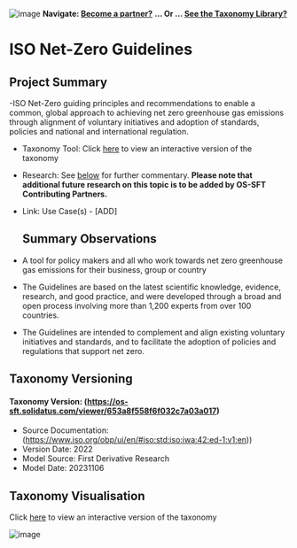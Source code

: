 ![image](https://user-images.githubusercontent.com/112073913/188821900-0c411acf-fbdd-4163-adc9-3ba4e2be78df.png)
**Navigate: [Become a partner?](https://github.com/OS-SFT/06-COLLABORATORS-PARTNERS)**
**... Or ... [See the Taxonomy Library?](https://github.com/orgs/OS-SFT/projects/2)**
# ISO Net-Zero Guidelines

## Project Summary

-ISO Net-Zero guiding principles and recommendations to enable a common, global approach to achieving net zero greenhouse gas emissions through alignment of voluntary initiatives and adoption of standards, policies and national and international regulation.
- Taxonomy Tool: Click [here](https://os-sft.solidatus.com/viewer/653a8f558f6f032c7a03a017) to view an interactive version of the taxonomy
- Research: See [below](https://github.com/OS-SFT/Taxonomy-Mappings-Library/tree/main/Single%20Taxonomies/ISO%20Net-Zero%20Guidelines) for further commentary. **Please note that additional future research on this topic is to be added by OS-SFT Contributing Partners.**
- Link: Use Case(s) - [ADD]

  ## Summary Observations
- A tool for policy makers and all who work towards net zero greenhouse gas emissions for their business, group or country
- The Guidelines are based on the latest scientific knowledge, evidence, research, and good practice, and were developed through a broad and open process involving more than 1,200 experts from over 100 countries.
-  The Guidelines are intended to complement and align existing voluntary initiatives and standards, and to facilitate the adoption of policies and regulations that support net zero.

  ## Taxonomy Versioning
  
#### Taxonomy Version: (https://os-sft.solidatus.com/viewer/653a8f558f6f032c7a03a017)
- Source Documentation: (https://www.iso.org/obp/ui/en/#iso:std:iso:iwa:42:ed-1:v1:en))
- Version Date: 2022
- Model Source: First Derivative Research
- Model Date: 20231106










## Taxonomy Visualisation

Click [here]([https://os-sft.solidatus.com/viewer/share/I0ETplnHpTRzipz6WS616JdeM2fHfwlZ](https://os-sft.solidatus.com/viewer/653a8f558f6f032c7a03a017)) to view an interactive version of the taxonomy

![image](https://github.com/OS-SFT/Taxonomy-Mappings-Library/assets/112079442/3ee91506-f789-4932-9ccc-2df21f46fa10)
